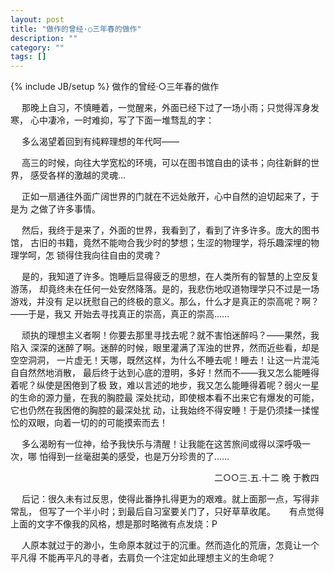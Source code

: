```yaml
---
layout: post
title: "做作的曾经·○三年春的做作"
description: ""
category: ""
tags: []
---
```

{% include JB/setup %}
做作的曾经·○三年春的做作

　 那晚上自习，不慎睡着，一觉醒来，外面已经下过了一场小雨；只觉得浑身发寒，
心中凄冷，一时难抑，写了下面一堆骛乱的字：

　 多么渴望着回到有纯粹理想的年代呵——

　 高三的时候，向往大学宽松的环境，可以在图书馆自由的读书；向往新鲜的世界，
感受各样的激越的灵魂…

　 正如一扇通往外面广阔世界的门就在不远处敞开，心中自然的迫切起来了，于是为
之做了许多事情。

　 然后，我终于是来了，外面的世界，我看到了，看到了许多许多。庞大的图书馆，
古旧的书籍，竟然不能吻合我少时的梦想；生涩的物理学，将乐趣深埋的物理学呵，怎
锁得住我向往自由的灵魂？

　 是的，我知道了许多。饱睡后显得疲乏的思想，在人类所有的智慧的上空反复游荡，
却竟终未在任何一处安然降落。是的，我悲伤地叹道物理学只不过是一场游戏，并没有
足以抚慰自己的终极的意义。那么，什么才是真正的崇高呢？啊？　 ——于是，我又
开始去寻找真正的崇高，真正的崇高……

　 顽执的理想主义者啊！你要去那里寻找去呢？就不害怕迷醉吗？——果然，我陷入
深深的迷醉了啊。迷醉的时候，眼里灌满了浑浊的世界，然而近些看，却是空空洞洞，
一片虚无！天哪，既然这样，为什么不睡去呢！睡去！让这一片混沌自自然然地消散，
最后终于达到心底的澄明，多好！然而不——我又怎么能睡得着呢？纵使是困倦到了极
致，难以言述的地步，我又怎么能睡得着呢？弱火一星的生命的源力量，在我的胸腔最
深处扰动，即使根本看不出来它有爆发的可能，它也仍然在我困倦的胸腔的最深处扰
动，让我始终不得安睡！于是仍须揉一揉惺忪的双眼，向着一切的的可能摸索而去！

　 多么渴盼有一位神，给予我快乐与清醒！让我能在这苦旅间或得以深呼吸一次，哪
怕得到一丝毫甜美的感受，也是万分珍贵的了……

　　　　　　　　　　　　　　　　　　　　　　　 二○○三.五.十二 晚 于教四

　 后记：很久未有过反思，使得此番挣扎得更为的艰难。就上面那一点，写得非常乱，
但写了一个半小时；到最后自习室要关门了，只好草草收尾。
　 有点觉得上面的文字不像我的风格，想是那时略微有点发烧：P

　 人原本就过于的渺小，生命原本就过于的沉重。然而造化的荒唐，怎竟让一个平凡得
不能再平凡的寻者，去肩负一个注定如此理想主义的生命呢？